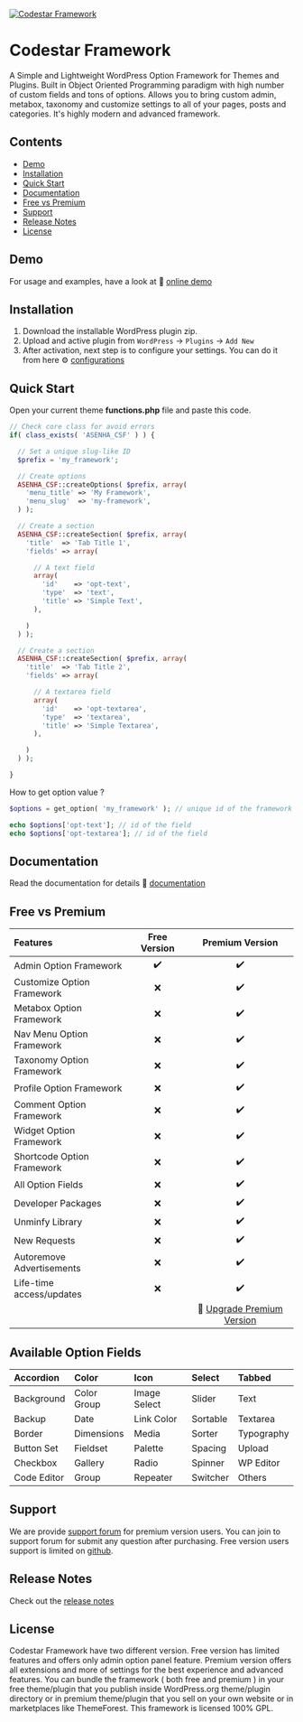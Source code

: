 [![Codestar Framework](http://s3.codestarthemes.com/codecanyon/23079100/github-banner.png)](http://codestarframework.com/)

# Codestar Framework
A Simple and Lightweight WordPress Option Framework for Themes and Plugins. Built in Object Oriented Programming paradigm with high number of custom fields and tons of options. Allows you to bring custom admin, metabox, taxonomy and customize settings to all of your pages, posts and categories. It's highly modern and advanced framework.

## Contents
- [Demo](#demo)
- [Installation](#installation)
- [Quick Start](#quick-start)
- [Documentation](#documentation)
- [Free vs Premium](#free-vs-premium)
- [Support](#support)
- [Release Notes](#release-notes)
- [License](#license)

## Demo
For usage and examples, have a look at :rocket: [online demo](http://codestarthemes.com/plugins/codestar-framework/wp-login.php?login=demo)

## Installation

1. Download the installable WordPress plugin zip.
2. Upload and active plugin from `WordPress` &rarr; `Plugins` &rarr; `Add New`
3. After activation, next step is to configure your settings. You can do it from here :gear: [configurations](http://codestarframework.com/documentation/#/configurations)

## Quick Start

Open your current theme **functions.php** file and paste this code.

```php
// Check core class for avoid errors
if( class_exists( 'ASENHA_CSF' ) ) {

  // Set a unique slug-like ID
  $prefix = 'my_framework';

  // Create options
  ASENHA_CSF::createOptions( $prefix, array(
    'menu_title' => 'My Framework',
    'menu_slug'  => 'my-framework',
  ) );

  // Create a section
  ASENHA_CSF::createSection( $prefix, array(
    'title'  => 'Tab Title 1',
    'fields' => array(

      // A text field
      array(
        'id'    => 'opt-text',
        'type'  => 'text',
        'title' => 'Simple Text',
      ),

    )
  ) );

  // Create a section
  ASENHA_CSF::createSection( $prefix, array(
    'title'  => 'Tab Title 2',
    'fields' => array(

      // A textarea field
      array(
        'id'    => 'opt-textarea',
        'type'  => 'textarea',
        'title' => 'Simple Textarea',
      ),

    )
  ) );

}
```
How to get option value ?
```php
$options = get_option( 'my_framework' ); // unique id of the framework

echo $options['opt-text']; // id of the field
echo $options['opt-textarea']; // id of the field
```

## Documentation
Read the documentation for details :closed_book: [documentation](http://codestarframework.com/documentation/)

## Free vs Premium

| Features                     | Free Version       | Premium Version
|:-----------------------------|:------------------:|:-----------------:
| Admin Option Framework       | :heavy_check_mark: | :heavy_check_mark:
| Customize Option Framework   | :x:                | :heavy_check_mark:
| Metabox Option Framework     | :x:                | :heavy_check_mark:
| Nav Menu Option Framework    | :x:                | :heavy_check_mark:
| Taxonomy Option Framework    | :x:                | :heavy_check_mark:
| Profile Option Framework     | :x:                | :heavy_check_mark:
| Comment Option Framework     | :x:                | :heavy_check_mark:
| Widget Option Framework      | :x:                | :heavy_check_mark:
| Shortcode Option Framework   | :x:                | :heavy_check_mark:
| All Option Fields            | :x:                | :heavy_check_mark:
| Developer Packages           | :x:                | :heavy_check_mark:
| Unminfy Library              | :x:                | :heavy_check_mark:
| New Requests                 | :x:                | :heavy_check_mark:
| Autoremove Advertisements    | :x:                | :heavy_check_mark:
| Life-time access/updates     | :x:                | :heavy_check_mark:
|                              |                    | :star2: <a href="http://codestarframework.com/">Upgrade Premium Version</a>

## Available Option Fields

| Accordion   | Color       | Icon         | Select   | Tabbed
|:------------|:------------|:-------------|:---------|:---
| Background  | Color Group | Image Select | Slider   | Text
| Backup      | Date        | Link Color   | Sortable | Textarea
| Border      | Dimensions  | Media        | Sorter   | Typography
| Button Set  | Fieldset    | Palette      | Spacing  | Upload
| Checkbox    | Gallery     | Radio        | Spinner  | WP Editor
| Code Editor | Group       | Repeater     | Switcher | Others

## Support

We are provide [support forum](http://support.codestarthemes.com/) for premium version users. You can join to support forum for submit any question after purchasing. Free version users support is limited on [github](https://github.com/Codestar/codestar-framework/issues).

## Release Notes
Check out the [release notes](http://codestarframework.com/documentation/#/relnotes)

## License
Codestar Framework have two different version. Free version has limited features and offers only admin option panel feature. Premium version offers all extensions and more of settings for the best experience and advanced features. You can bundle the framework ( both free and premium ) in your free theme/plugin that you publish inside WordPress.org theme/plugin directory or in premium theme/plugin that you sell on your own website or in marketplaces like ThemeForest. This framework is licensed 100% GPL.

